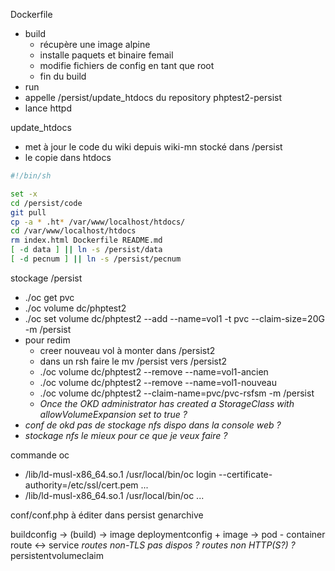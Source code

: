 Dockerfile 
- build
  -  récupère une image alpine
  -  installe paquets et binaire femail
  -  modifie fichiers de config en tant que root
  -  fin du build
 - run 
  - appelle /persist/update_htdocs du repository phptest2-persist
  - lance httpd
  
 update_htdocs
 - met à jour le code du wiki depuis wiki-mn stocké dans /persist
 - le copie dans htdocs
 
 ```sh
 #!/bin/sh

set -x
cd /persist/code
git pull
cp -a * .ht* /var/www/localhost/htdocs/
cd /var/www/localhost/htdocs
rm index.html Dockerfile README.md
[ -d data ] || ln -s /persist/data
[ -d pecnum ] || ln -s /persist/pecnum
```

 
 
stockage /persist
 -  ./oc get pvc
 -  ./oc volume dc/phptest2
 -  ./oc set volume dc/phptest2 --add --name=vol1 -t pvc --claim-size=20G -m /persist
 - pour redim
   - creer nouveau vol à monter dans /persist2
   - dans un rsh faire le mv /persist vers /persist2
   - ./oc volume dc/phptest2  --remove --name=vol1-ancien
   - ./oc volume dc/phptest2  --remove --name=vol1-nouveau
   - ./oc volume dc/phptest2  --claim-name=pvc/pvc-rsfsm -m /persist
   - *Once the OKD administrator has created a StorageClass with allowVolumeExpansion set to true ?*
- *conf de okd pas de stockage nfs dispo dans la console web ?*
- *stockage nfs le mieux pour ce que je veux faire ?*
   
commande oc
  - /lib/ld-musl-x86_64.so.1 /usr/local/bin/oc login --certificate-authority=/etc/ssl/cert.pem  ...
  - /lib/ld-musl-x86_64.so.1 /usr/local/bin/oc ...
     

conf/conf.php à éditer dans persist
genarchive


buildconfig -> (build) -> image
deploymentconfig + image -> pod - container
route <-> service
*routes non-TLS pas dispos ? routes non HTTP(S?) ?*
persistentvolumeclaim

